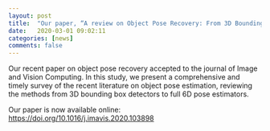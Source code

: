 ```yaml
---
layout: post
title:  "Our paper, “A review on Object Pose Recovery: From 3D Bounding Box Detectors to Full 6D Pose Estimators”, accepted to the journal of Image and Vision Computing."
date:   2020-03-01 09:02:11
categories: [news]
comments: false
---
```


Our recent paper on object pose recovery accepted to the journal of Image and Vision Computing. In this study, we present a comprehensive and timely survey of the recent literature on object pose estimation, reviewing the methods from 3D bounding box detectors to full 6D pose estimators.

Our paper is now available online: <a href="https://doi.org/10.1016/j.imavis.2020.103898">https://doi.org/10.1016/j.imavis.2020.103898</a>








